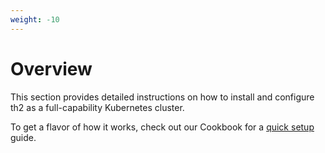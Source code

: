 ```yaml
---
weight: -10
---
```


# Overview

This section provides detailed instructions on how to install and configure th2 as a full-capability Kubernetes cluster.

<!--more-->

To get a flavor of how it works, check out our Cookbook for a [quick setup](/test/cookbook/quick-setup/) guide.
